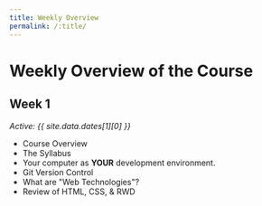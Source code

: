 ```yaml
---
title: Weekly Overview
permalink: /:title/
---
```


# Weekly Overview of the Course

## Week 1

_Active: {{ site.data.dates[1][0] }}_

<!--_Homework Due: {{ site.data.dates[1][1] }}_-->

- Course Overview
- The Syllabus
- Your computer as **YOUR** development environment.
- Git Version Control
- What are "Web Technologies"?
- Review of HTML, CSS, & RWD


<!--
## Week 2

_Active: {{ site.data.dates[2][0] }}_

_Homework Due: {{ site.data.dates[2][1] }}_

- Intro to JavaScript (JS)
- "Hello World!"
- console.log()
- The Web Console
-->
<!--
- Basic Technologies
    - Text Documents
    - Text Editors
    - Git
    - Git GUI
    - GitHub.com
    - Markup
    - Markdown
 -->

<!--
## Week 3

_Active: {{ site.data.dates[3][0] }}_

_Homework Due: {{ site.data.dates[3][1] }}_

Reading:

- Eloquent JS; Ch. 1
- Eloquent JS; Ch. 2

Topics:

- Values, types, and operators
- Statements
- Variables/Bindings
- Functions
    - console.log()
    - Return Values
- Control Flow
    - Conditional Execution
    - while/do loops
    - for loops
    - break
- Capitalization and Code Standards
- Comments


## Week 4

_Active: {{ site.data.dates[4][0] }}_

_Homework Due: {{ site.data.dates[4][1] }}_

Reading:

- Eloquent JS; Ch. 3 - Functions
- Eloquent JS; Ch. 4 - Data Structures: Objects and Arrays
- Eloquent JS; Ch. 5 - Higher-Order Functions

Topics:

- functions
- arrays
- objects
- json
- the math object
- abstraction

## Week 5

_Active: {{ site.data.dates[5][0] }}_

_Homework Due: {{ site.data.dates[5][1] }}_

Reading:

- Eloquent JS; Ch. 6 - Objects
- Eloquent JS; Ch. 8 - Bugs and Errors

Topics:

## Week 6

_Active: {{ site.data.dates[6][0] }}_

_Homework Due: {{ site.data.dates[6][1] }}_

Reading:

- Eloquent JS; Ch. 13 - JavaScript and the Browser
- Eloquent JS; Ch. 14 - The Document Object Model

Topics:

- Introduction to JS' integration with web development and browsers. 

## Week 7

_Active: {{ site.data.dates[7][0] }}_

_Homework Due: {{ site.data.dates[7][1] }}_

Reading:


## Week 8

_Active: {{ site.data.dates[8][0] }}_

_Homework Due: {{ site.data.dates[8][1] }}_

Reading:

- Eloquent JS; Ch. 15 - Handling Events
- Eloquent JS; Ch. 18 - HTTP and Forms
- Eloquent JS; Ch. 9 - Regular Expressions
-->

<!--
- Loops
    - For
    - While
    - Nested Loops
 -->

<!--
## Week 9

_Active: {{ site.data.dates[9][0] }}_

_Homework Due: {{ site.data.dates[9][1] }}_
-->
<!--
- Arrays
    - Creating an array
    - length
    - Working through arrays
    - push
    - splice
-->
<!--
## Week 10

_Active: {{ site.data.dates[10][0] }}_

_Homework Due: {{ site.data.dates[10][1] }}_
-->
<!--
- Functions
 -->

<!--
## Week 11

_Active: {{ site.data.dates[11][0] }}_

_Homework Due: {{ site.data.dates[11][1] }}_
-->
<!--
- Classes and Objects (OOP)
 -->

<!--
## Week 12

_Active: {{ site.data.dates[12][0] }}_

_Homework Due: {{ site.data.dates[12][1] }}_
-->
<!--
- Interacting Objects
 -->

<!--
## Week 13

_Active: {{ site.data.dates[13][0] }}_

_Homework Due: {{ site.data.dates[13][1] }}_
-->

<!--
- **Introduce the Final**
- Using a Local Server
- Images
- Video
- Sound
 -->



<!--
## Week 14

_Active: {{ site.data.dates[14][0] }}_

_Homework Due: {{ site.data.dates[14][1] }}_
-->
<!--
- WebGL
- Additional Info on Submitting your Final
- Work on your Final
 -->
<!--
## Finals
-->
<!-- _**Final Project Due:** Thursday, May 10th @ 8:00AM_ -->


<!--
## Final

_Active: {{ site.data.dates[0][0] }}_
_Final Due: {{ site.data.dates[0][1] }}_

**More Details to Come** -->



<!--
Things to still cover;

- Eloquent JS; Ch. 10 - Modules
- Eloquent JS; Ch. 11 - Asynchronous Programming

-->

